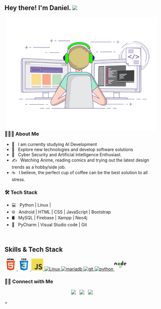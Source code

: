 <h2> Hey there! I'm Daniel. <img src="https://github.com/souvikguria98/souvikguria98/blob/master/Hi.gif" width="25"></h2>
<img align="right" alt="GIF" src="https://raw.githubusercontent.com/devSouvik/devSouvik/master/gif3.gif" width="500"/>

<h3> 👨🏻‍💻 About Me </h3>

- 🔭 &nbsp; I am currently studying AI Development
- 🤔 &nbsp; Explore new technologies and develop software solutions
- 🌱 &nbsp; Cyber ​​Security and Artificial Intelligence Enthusiast.
- ✍️ &nbsp; Watching Anime, reading comics and trying out the latest design trends as a hobby/side job.
- ☕ &nbsp; I believe, the perfect cup of coffee can be the best solution to all stress.

<h3>🛠 Tech Stack</h3>

- 💻 &nbsp; Python | Linux |  
- 🌐 &nbsp; Android | HTML | CSS | JavaScript | Bootstrap 
- 🛢 &nbsp; MySQL | Firebase | Xampp | Neo4j
- 🔧 &nbsp; PyCharm | Visual Studio code | Git

<br>

## Skills & Tech Stack
<p align="left">
    <a href="https://www.w3.org/html/" target="_blank" rel="noreferrer"> 
        <img src="https://raw.githubusercontent.com/devicons/devicon/master/icons/html5/html5-original-wordmark.svg" alt="html5" width="40" height="40"/>
    </a>
    <a href="https://www.w3schools.com/css/" target="_blank" rel="noreferrer"> 
        <img src="https://raw.githubusercontent.com/devicons/devicon/master/icons/css3/css3-original-wordmark.svg" alt="css3" width="40" height="40"/> 
    </a> 
    <a href="https://developer.mozilla.org/en-US/docs/Web/JavaScript" target="_blank" rel="noreferrer"> 
        <img src="https://raw.githubusercontent.com/devicons/devicon/master/icons/javascript/javascript-original.svg" alt="javascript" width="40" height="40"/>
    </a> 
    <a href="https://postman.com" target="_blank" rel="noreferrer"> 
        <img src="https://www.svgrepo.com/show/448236/linux.svg" alt="Linux" width="40" height="40"/>
     </a>
      <a href="https://mariadb.org/" target="_blank" rel="noreferrer"> 
        <img src="https://www.vectorlogo.zone/logos/mariadb/mariadb-icon.svg" alt="mariadb" width="40" height="40"/> 
        </a> 
    <a href="https://git-scm.com/" target="_blank" rel="noreferrer"> 
        <img src="https://www.vectorlogo.zone/logos/git-scm/git-scm-icon.svg" alt="git" width="40" height="40"/> 
    </a> 
    <a href="https://www.python.org/" target="_blank" rel="noreferrer"> 
        <img src="https://www.svgrepo.com/show/452091/python.svg" alt="python" width="40" height="40"/>
    </a> 
    <a href="https://nodejs.org" target="_blank" rel="noreferrer"> 
      <img src="https://raw.githubusercontent.com/devicons/devicon/master/icons/nodejs/nodejs-original-wordmark.svg" alt="nodejs" width="40" height="40"/> 
    </a>
</p>



<h3> 🤝🏻 Connect with Me </h3>

<p align="center">
&nbsp; <a href="https://www.instagram.com/daniel_irwansyah18/" target="_blank" rel="https://www.instagram.com/daniel_irwansyah18/profilecard/?igsh=eG01dmhjancxbHlr"><img src="https://img.icons8.com/plasticine/100/000000/instagram-new.png" width="50" /></a>  
&nbsp; <a href="https://www.linkedin.com/in/Daniel Irwansyah/" target="_blank" rel="https://www.linkedin.com/in/daniel-irwansyah-949b5a221/"><img src="https://img.icons8.com/plasticine/100/000000/linkedin.png" width="50" /></a>
&nbsp; <a href="danilirwansyah911@gmail.com" target="_blank" rel="noopener noreferrer"><img src="https://img.icons8.com/plasticine/100/000000/gmail.png"  width="50" /></a>
</p>

⭐️ 
